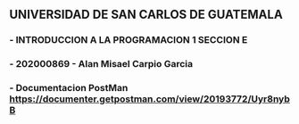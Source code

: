 ## UNIVERSIDAD DE SAN CARLOS DE GUATEMALA
### - INTRODUCCION A LA PROGRAMACION 1   SECCION E
### - 202000869 - Alan Misael Carpio Garcia
### - Documentacion PostMan https://documenter.getpostman.com/view/20193772/Uyr8nybB